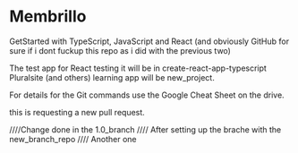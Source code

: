 # Membrillo
GetStarted with TypeScript, JavaScript and React (and obviously GitHub for sure if i dont fuckup this repo as i did with the previous two) 

The test app for React testing it will be in create-react-app-typescript
Pluralsite (and others) learning app will be new_project. 

For details for the Git commands use the Google Cheat Sheet on the drive.

this is requesting a new pull request. 

////Change done in the 1.0_branch
//// After setting up the brache with the new_branch_repo
//// Another one